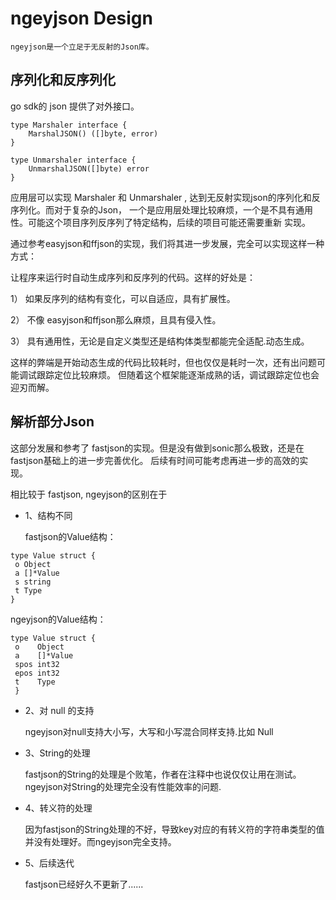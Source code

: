 # ngeyjson Design

    ngeyjson是一个立足于无反射的Json库。

## 序列化和反序列化
  go sdk的 json 提供了对外接口。
```
type Marshaler interface {
	MarshalJSON() ([]byte, error)
}

type Unmarshaler interface {
	UnmarshalJSON([]byte) error
}

```
 应用层可以实现 Marshaler 和 Unmarshaler , 达到无反射实现json的序列化和反序列化。而对于复杂的Json，
一个是应用层处理比较麻烦，一个是不具有通用性。可能这个项目序列反序列了特定结构，后续的项目可能还需要重新
实现。

  通过参考easyjson和ffjson的实现，我们将其进一步发展，完全可以实现这样一种方式：
  
让程序来运行时自动生成序列和反序列的代码。这样的好处是：
 
 1） 如果反序列的结构有变化，可以自适应，具有扩展性。
  
2） 不像 easyjson和ffjson那么麻烦，且具有侵入性。
  
3） 具有通用性，无论是自定义类型还是结构体类型都能完全适配.动态生成。
  
  这样的弊端是开始动态生成的代码比较耗时，但也仅仅是耗时一次，还有出问题可能调试跟踪定位比较麻烦。
  但随着这个框架能逐渐成熟的话，调试跟踪定位也会迎刃而解。


## 解析部分Json
  这部分发展和参考了 fastjson的实现。但是没有做到sonic那么极致，还是在fastjson基础上的进一步完善优化。
  后续有时间可能考虑再进一步的高效的实现。
  
  相比较于 fastjson, ngeyjson的区别在于
  - 1、结构不同

    fastjson的Value结构：
   ```
   type Value struct {
	o Object
	a []*Value
	s string
	t Type
   } 
   ```

   ngeyjson的Value结构：
   ```
   type Value struct {
	o    Object
	a    []*Value
	spos int32
	epos int32
	t    Type
	}   
   ```
- 2、对 null 的支持

  ngeyjson对null支持大小写，大写和小写混合同样支持.比如 Null


- 3、String的处理

  fastjson的String的处理是个败笔，作者在注释中也说仅仅让用在测试。
  ngeyjson对String的处理完全没有性能效率的问题.


- 4、转义符的处理
 
  因为fastjson的String处理的不好，导致key对应的有转义符的字符串类型的值
  并没有处理好。而ngeyjson完全支持。


- 5、后续迭代

  fastjson已经好久不更新了......











